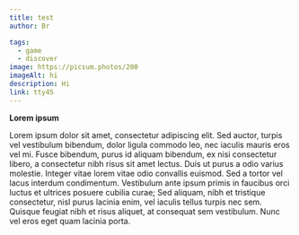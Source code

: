 ```yaml
---
title: test
author: Br

tags:
  - game
  - discover
image: https://picsum.photos/200
imageAlt: hi
description: Hi
link: tty45
---
```

**Lorem ipsum**

Lorem ipsum dolor sit amet, consectetur adipiscing elit. Sed auctor, turpis vel vestibulum bibendum, dolor ligula commodo leo, nec iaculis mauris eros vel mi. Fusce bibendum, purus id aliquam bibendum, ex nisi consectetur libero, a consectetur nibh risus sit amet lectus. Duis ut purus a odio varius molestie. Integer vitae lorem vitae odio convallis euismod. Sed a tortor vel lacus interdum condimentum. Vestibulum ante ipsum primis in faucibus orci luctus et ultrices posuere cubilia curae; Sed aliquam, nibh et tristique consectetur, nisl purus lacinia enim, vel iaculis tellus turpis nec sem. Quisque feugiat nibh et risus aliquet, at consequat sem vestibulum. Nunc vel eros eget quam lacinia porta.
